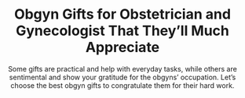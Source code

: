 ---
layout: post
title: Obgyn Gifts for Obstetrician and Gynecologist That They’ll Much Appreciate
subtitle: Some gifts are practical and help with everyday tasks, while others are sentimental and show your gratitude for the obgyns’ occupation. Let’s choose the best obgyn gifts to congratulate them for their hard work.
header-img: "img/post/2023/09/copied/medium_Obgyn_gifts_ad8d8da31f.jpg"
header-style: text
permalink: "/obgyn-gifts/"
catalog: true
tags:
  - Recipients 
  - Men
---  